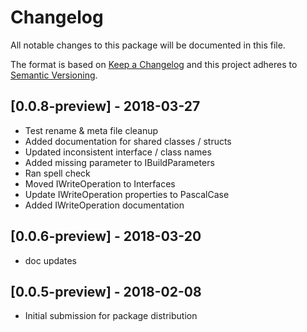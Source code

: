 # Changelog
All notable changes to this package will be documented in this file.

The format is based on [Keep a Changelog](http://keepachangelog.com/en/1.0.0/)
and this project adheres to [Semantic Versioning](http://semver.org/spec/v2.0.0.html).

## [0.0.8-preview] - 2018-03-27
- Test rename & meta file cleanup
- Added documentation for shared classes / structs
- Updated inconsistent interface / class names
- Added missing parameter to IBuildParameters
- Ran spell check
- Moved IWriteOperation to Interfaces
- Update IWriteOperation properties to PascalCase
- Added IWriteOperation documentation

## [0.0.6-preview] - 2018-03-20
- doc updates

## [0.0.5-preview] - 2018-02-08
- Initial submission for package distribution

